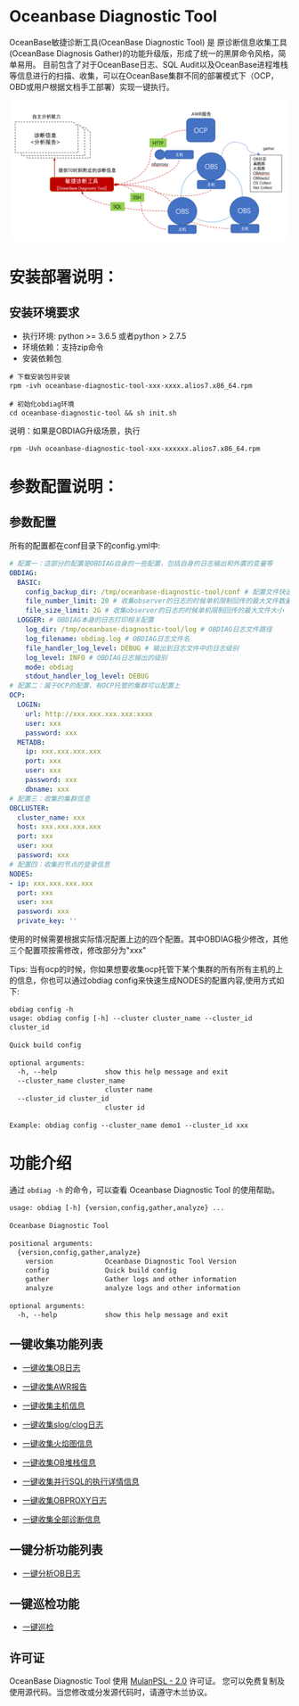 
# Oceanbase Diagnostic Tool
OceanBase敏捷诊断工具(OceanBase Diagnostic Tool) 是 原诊断信息收集工具 (OceanBase Diagnosis Gather)的功能升级版，形成了统一的黑屏命令风格，简单易用。
目前包含了对于OceanBase日志、SQL Audit以及OceanBase进程堆栈等信息进行的扫描、收集，可以在OceanBase集群不同的部署模式下（OCP，OBD或用户根据文档手工部署）实现一键执行。

![01](images/structure.png)

# 安装部署说明：
## 安装环境要求
- 执行环境: python >= 3.6.5 或者python > 2.7.5
- 环境依赖：支持zip命令
- 安装依赖包

```shell script
# 下载安装包并安装
rpm -ivh oceanbase-diagnostic-tool-xxx-xxxx.alios7.x86_64.rpm

# 初始化obdiag环境
cd oceanbase-diagnostic-tool && sh init.sh

```
说明：如果是OBDIAG升级场景，执行 
```shell script
rpm -Uvh oceanbase-diagnostic-tool-xxx-xxxxxx.alios7.x86_64.rpm
```

# 参数配置说明：
## 参数配置
所有的配置都在conf目录下的config.yml中:

```yaml
# 配置一：这部分的配置是OBDIAG自身的一些配置，包括自身的日志输出和外置的变量等
OBDIAG:
  BASIC:
    config_backup_dir: /tmp/oceanbase-diagnostic-tool/conf # 配置文件快速生成的时候会覆写config.yml，为了让用户可查到上一次的配置，每次执行配置更新的时候会保存一份
    file_number_limit: 20 # 收集observer的日志的时候单机限制回传的最大文件数量
    file_size_limit: 2G # 收集observer的日志的时候单机限制回传的最大文件大小
  LOGGER: # OBDIAG本身的日志打印相关配置
    log_dir: /tmp/oceanbase-diagnostic-tool/log # OBDIAG日志文件路径
    log_filename: obdiag.log # OBDIAG日志文件名
    file_handler_log_level: DEBUG # 输出到日志文件中的日志级别
    log_level: INFO # OBDIAG日志输出的级别
    mode: obdiag
    stdout_handler_log_level: DEBUG
# 配置二：属于OCP的配置，有OCP托管的集群可以配置上
OCP:
  LOGIN:
    url: http://xxx.xxx.xxx.xxx:xxxx
    user: xxx
    password: xxx
  METADB:
    ip: xxx.xxx.xxx.xxx
    port: xxx
    user: xxx
    password: xxx
    dbname: xxx
# 配置三：收集的集群信息
OBCLUSTER:
  cluster_name: xxx
  host: xxx.xxx.xxx.xxx
  port: xxx
  user: xxx
  password: xxx
# 配置四：收集的节点的登录信息
NODES:
- ip: xxx.xxx.xxx.xxx
  port: xxx
  user: xxx
  password: xxx
  private_key: ''
```

使用的时候需要根据实际情况配置上边的四个配置。其中OBDIAG极少修改，其他三个配置项按需修改，修改部分为"xxx"

Tips: 当有ocp的时候，你如果想要收集ocp托管下某个集群的所有所有主机的上的信息，你也可以通过obdiag config来快速生成NODES的配置内容,使用方式如下:
```
obdiag config -h
usage: obdiag config [-h] --cluster cluster_name --cluster_id cluster_id

Quick build config

optional arguments:
  -h, --help            show this help message and exit
  --cluster_name cluster_name
                        cluster name
  --cluster_id cluster_id
                        cluster id

Example: obdiag config --cluster_name demo1 --cluster_id xxx

```

# 功能介绍
通过 `obdiag -h` 的命令，可以查看 Oceanbase Diagnostic Tool 的使用帮助。
```
usage: obdiag [-h] {version,config,gather,analyze} ...

Oceanbase Diagnostic Tool

positional arguments:
  {version,config,gather,analyze}
    version             Oceanbase Diagnostic Tool Version
    config              Quick build config
    gather              Gather logs and other information
    analyze             analyze logs and other information

optional arguments:
  -h, --help            show this help message and exit

```

## 一键收集功能列表
- [一键收集OB日志](./docs/gather_ob_log.md)

- [一键收集AWR报告](./docs/gather_awr.md)

- [一键收集主机信息](./docs/gather_sysstat.md)

- [一键收集slog/clog日志](./docs/gather_admin.md)

- [一键收集火焰图信息](./docs/gather_perf.md)

- [一键收集OB堆栈信息](./docs/gather_ob_stack.md)

- [一键收集并行SQL的执行详情信息](./docs/gather_sql_plan_monitor.md)

- [一键收集OBPROXY日志](./docs/gather_obproxy_log.md)

- [一键收集全部诊断信息](./docs/gather_all.md)

## 一键分析功能列表

- [一键分析OB日志](./docs/analyze_ob_log.md)


## 一键巡检功能
- [一键巡检](./docs/check.md)

## 许可证

OceanBase Diagnostic Tool 使用 [MulanPSL - 2.0](http://license.coscl.org.cn/MulanPSL2) 许可证。
您可以免费复制及使用源代码。当您修改或分发源代码时，请遵守木兰协议。